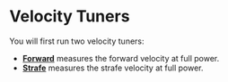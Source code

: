 # Velocity Tuners

You will first run two velocity tuners:

-   **[Forward](./forwardvelocity.md)** measures the forward velocity at full power.
-   **[Strafe](./strafevelocity.md)** measures the strafe velocity at full power.
